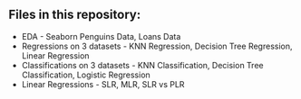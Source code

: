 Files in this repository:
--------------------------
- EDA - Seaborn Penguins Data, Loans Data
- Regressions on 3 datasets - KNN Regression, Decision Tree Regression, Linear Regression
- Classifications on 3 datasets - KNN Classification, Decision Tree Classification, Logistic Regression
- Linear Regressions - SLR, MLR, SLR vs PLR
